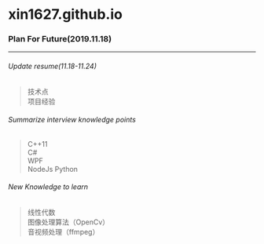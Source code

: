 # xin1627.github.io

### Plan For Future(2019.11.18)
---

###### Update resume(11.18-11.24)
> 技术点  
> 项目经验  

###### Summarize interview knowledge points
> C++11  
> C#  
> WPF  
NodeJs
Python

###### New Knowledge to learn
> 线性代数  
> 图像处理算法（OpenCv）  
> 音视频处理（ffmpeg）
